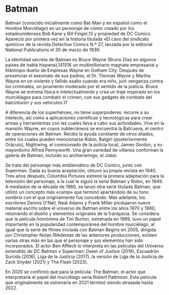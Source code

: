 # Batman

Batman (conocido inicialmente como Bat-Man y en español como el Hombre Murciélago) es un personaje de cómic creado por los estadounidenses Bob Kane y Bill Finger,13​ 
y propiedad de DC Comics. Apareció por primera vez en la historia titulada «El caso del sindicato químico» de la revista Detective Comics N.º 27, lanzada por la 
editorial National Publications el 30 de marzo de 1939.

La identidad secreta de Batman es Bruce Wayne (Bruno Díaz en algunos países de habla hispana),14​15​16​ un multimillonario magnate empresarial y filántropo dueño de 
Empresas Wayne en Gotham City. Después de presenciar el asesinato de sus padres, el Dr. Thomas Wayne y Martha Wayne en un violento y fallido asalto cuando era niño, 
juró venganza contra los criminales, un juramento moderado por el sentido de la justicia. Bruce Wayne se entrena física e intelectualmente y crea un traje inspirado 
en los murciélagos para combatir el crimen, con sus gadgets de combate del batcinturón y sus vehículos.17​

A diferencia de los superhéroes, no tiene superpoderes: recurre a su intelecto, así como a aplicaciones científicas y tecnológicas para crear armas y herramientas con 
las cuales lleva a cabo sus actividades. Vive en la mansión Wayne, en cuyos subterráneos se encuentra la Batcueva, el centro de operaciones de Batman. Recibe la ayuda 
constante de otros aliados, entre los cuales pueden mencionarse Robin, Batgirl (posteriormente Oráculo), Nightwing, el comisionado de la policía local, James Gordon, y 
su mayordomo Alfred Pennyworth. Una gran variedad de villanos conforman la galería de Batman, incluido su archienemigo, el Joker.

Se trata del personaje más emblemático de DC Comics, junto con Superman. Dada su buena aceptación, obtuvo su propia revista en 1940. Tres años después, Columbia Pictures 
estrenó la primera adaptación para la televisión del personaje, a la cual le siguió la serie Batman y Robin, en 1949. A mediados de la década de 1960, se lanzó otra 
serie titulada Batman, que utilizó un concepto más «camp» que terminó apartándolo de su tono sombrío con el que originalmente fue concebido. Más adelante, los escritores 
Dennis O'Neil, Neal Adams y Frank Miller produjeron nuevo material escrito sobre el universo de Batman entre los años 1970 y 1980, retomando el diseño y elementos 
originales de la franquicia. Se considera que la película homónima de Tim Burton, estrenada en 1989, tuvo un papel importante en la popularidad contemporánea del hombre 
murciélago, al igual que la serie de filmes iniciada con Batman Begins en 2005, dirigida por Christopher Nolan.18​ Además de las anteriores producciones, existen varias 
otras más en las que el personaje y sus elementos han sido incorporados. El actor Ben Affleck lo interpreta en las películas del Universo extendido de DC Batman v 
Superman: Dawn of Justice (2016), Escuadrón Suicida (2016), Liga de la Justicia (2017), la versión de Liga de la Justicia de Zack Snyder (2021) y The Flash (2023). 

En 2020 se confirmó que para la película: The Batman, el actor que interpretaría el papel del murciélago sería Robert Pattinson. Esta película que originalmente se 
estrenaría en 2021 terminó siendo atrasada hasta 2022.

